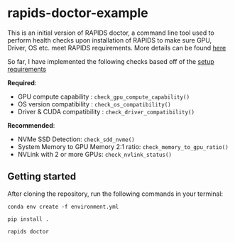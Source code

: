 # rapids-doctor-example

This is an initial version of RAPIDS doctor, a command line tool used to perform health checks upon installation of RAPIDS to make sure GPU, Driver, OS etc. meet RAPIDS requirements. More details can be found [here](https://docs.google.com/document/d/1mNicpQnIcFfPcLdVpewk_UKT56EhhxqPsMLxw0Atx-w/edit#heading=h.2ygxf373qzps)

So far, I have implemented the following checks based off of the [setup requirements](https://docs.rapids.ai/install)

**Required**:
- GPU compute capability :  `check_gpu_compute_capability()`
- OS version compatibility : `check_os_compatibility()`
- Driver & CUDA compatibility : `check_driver_compatibility()`

**Recommended**:
- NVMe SSD Detection: `check_sdd_nvme()`
- System Memory to GPU Memory 2:1 ratio: `check_memory_to_gpu_ratio()`
- NVLink with 2 or more GPUs: `check_nvlink_status()`



## Getting started

After cloning the repository, run the following commands in your terminal: 

`conda env create -f environment.yml`

`pip install .`

`rapids doctor`

